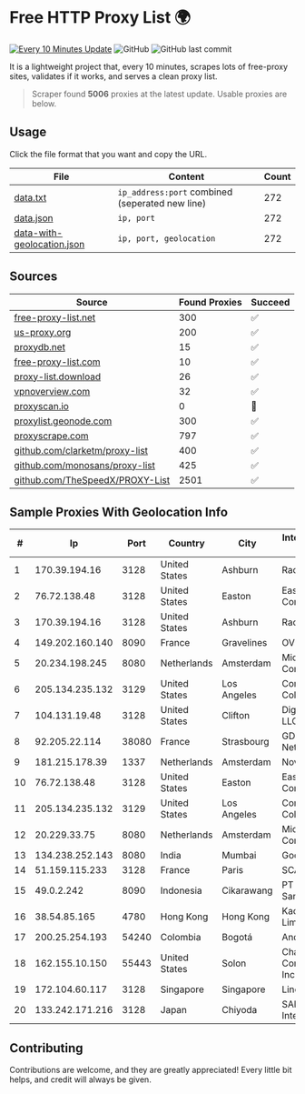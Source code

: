 
# Free HTTP Proxy List 🌍

[![Every 10 Minutes Update](https://github.com/mertguvencli/http-proxy-list/actions/workflows/main.yml/badge.svg?branch=main)](https://github.com/mertguvencli/http-proxy-list/actions/workflows/main.yml)
![GitHub](https://img.shields.io/github/license/mertguvencli/http-proxy-list)
![GitHub last commit](https://img.shields.io/github/last-commit/mertguvencli/http-proxy-list)

It is a lightweight project that, every 10 minutes, scrapes lots of free-proxy sites, validates if it works, and serves a clean proxy list.


> Scraper found **5006** proxies at the latest update. Usable proxies are below.

## Usage

Click the file format that you want and copy the URL.


|File|Content|Count|
|----|-------|-----|
|[data.txt](https://raw.githubusercontent.com/mertguvencli/http-proxy-list/main/proxy-list/data.txt)|`ip_address:port` combined (seperated new line)|272|
|[data.json](https://raw.githubusercontent.com/mertguvencli/http-proxy-list/main/proxy-list/data.json)|`ip, port`|272|
|[data-with-geolocation.json](https://raw.githubusercontent.com/mertguvencli/http-proxy-list/main/proxy-list/data-with-geolocation.json)|`ip, port, geolocation`|272|

## Sources

|Source|Found Proxies|Succeed|
|------|-------------|-------|
|[free-proxy-list.net](https://free-proxy-list.net)|300|✅|
|[us-proxy.org](https://www.us-proxy.org)|200|✅|
|[proxydb.net](http://proxydb.net)|15|✅|
|[free-proxy-list.com](https://free-proxy-list.com/?page=&port=&type%5B%5D=http&type%5B%5D=https&up_time=0&search=Search)|10|✅|
|[proxy-list.download](https://www.proxy-list.download/HTTP)|26|✅|
|[vpnoverview.com](https://vpnoverview.com/privacy/anonymous-browsing/free-proxy-servers)|32|✅|
|[proxyscan.io](https://www.proxyscan.io)|0|🚫|
|[proxylist.geonode.com](https://proxylist.geonode.com/api/proxy-list?limit=300&page=1&sort_by=lastChecked&sort_type=desc&protocols=http,https)|300|✅|
|[proxyscrape.com](https://api.proxyscrape.com/v2/?request=displayproxies&protocol=http&timeout=10000&country=all&ssl=all&anonymity=all)|797|✅|
|[github.com/clarketm/proxy-list](https://raw.githubusercontent.com/clarketm/proxy-list/master/proxy-list-raw.txt)|400|✅|
|[github.com/monosans/proxy-list](https://raw.githubusercontent.com/monosans/proxy-list/main/proxies/http.txt)|425|✅|
|[github.com/TheSpeedX/PROXY-List](https://raw.githubusercontent.com/TheSpeedX/PROXY-List/master/http.txt)|2501|✅|


## Sample Proxies With Geolocation Info

|#|Ip|Port|Country|City|Internet Service Provider|
|-|--|----|-------|----|-------------------------|
|1|170.39.194.16|3128|United States|Ashburn|Rackdog, LLC|
|2|76.72.138.48|3128|United States|Easton|Easton Utilities Commission|
|3|170.39.194.16|3128|United States|Ashburn|Rackdog, LLC|
|4|149.202.160.140|8090|France|Gravelines|OVH SAS|
|5|20.234.198.245|8080|Netherlands|Amsterdam|Microsoft Corporation|
|6|205.134.235.132|3129|United States|Los Angeles|Corporate Colocation Inc|
|7|104.131.19.48|3128|United States|Clifton|DigitalOcean, LLC|
|8|92.205.22.114|38080|France|Strasbourg|GD MASS Network|
|9|181.215.178.39|1337|Netherlands|Amsterdam|NovoServe B.V.|
|10|76.72.138.48|3128|United States|Easton|Easton Utilities Commission|
|11|205.134.235.132|3129|United States|Los Angeles|Corporate Colocation Inc|
|12|20.229.33.75|8080|Netherlands|Amsterdam|Microsoft Corporation|
|13|134.238.252.143|8080|India|Mumbai|Google LLC|
|14|51.159.115.233|3128|France|Paris|SCALEWAY|
|15|49.0.2.242|8090|Indonesia|Cikarawang|PT Usaha Adi Sanggoro|
|16|38.54.85.165|4780|Hong Kong|Hong Kong|Kaopu Cloud HK Limited|
|17|200.25.254.193|54240|Colombia|Bogotá|Andinet ON Line|
|18|162.155.10.150|55443|United States|Solon|Charter Communications Inc|
|19|172.104.60.117|3128|Singapore|Singapore|Linode, LLC|
|20|133.242.171.216|3128|Japan|Chiyoda|SAKURA Internet Inc.|



## Contributing

Contributions are welcome, and they are greatly appreciated! Every
little bit helps, and credit will always be given.

